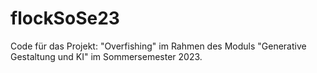 # flockSoSe23

Code für das Projekt: "Overfishing" im Rahmen des Moduls "Generative Gestaltung und KI" im Sommersemester 2023.
